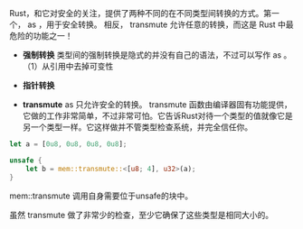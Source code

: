 Rust，和它对安全的关注，提供了两种不同的在不同类型间转换的方式。第一个， as ，用于安全转换。
相反， transmute 允许任意的转换，而这是 Rust 中最危险的功能之一！

+ **强制转换**
类型间的强制转换是隐式的并没有自己的语法，不过可以写作 as 。
（1）从引用中去掉可变性

+ **指针转换**

+ **transmute**
as 只允许安全的转换。
transmute 函数由编译器固有功能提供，它做的工作非常简单，不过非常可怕。它告诉Rust对待一个类型的值就像它是另一个类型一样。它这样做并不管类型检查系统，并完全信任你。
```rust
let a = [0u8, 0u8, 0u8, 0u8];

unsafe {
    let b = mem::transmute::<[u8; 4], u32>(a);
}
```

mem::transmute 调用自身需要位于unsafe的块中。

虽然 transmute 做了非常少的检查，至少它确保了这些类型是相同大小的。
